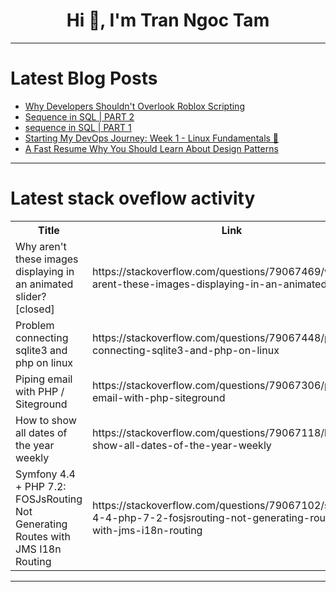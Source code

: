 <h1 align="center">Hi 👋, I'm Tran Ngoc Tam</h1>

---

# Latest Blog Posts 
<!-- BLOG-POST-LIST:START -->
- [Why Developers Shouldn&#39;t Overlook Roblox Scripting](https://dev.to/johnny_04/why-developers-shouldnt-overlook-roblox-scripting-4m6b)
- [Sequence in SQL | PART 2](https://dev.to/mrcaption49/sequence-in-sql-part-2-1an8)
- [sequence in SQL | PART 1](https://dev.to/mrcaption49/sequence-in-sql-part-1-53)
- [Starting My DevOps Journey: Week 1 - Linux Fundamentals 🚀](https://dev.to/absurd_sapien/starting-my-devops-journey-week-1-linux-fundamentals-5b8g)
- [A Fast Resume Why You Should Learn About Design Patterns](https://dev.to/vitorbrangioni/a-fast-resume-why-you-should-learn-about-design-patterns-14bk)
<!-- BLOG-POST-LIST:END -->

---

# Latest stack oveflow activity
<table>
  <tr><th>Title</th><th>Link</th></tr>
  <!-- STACKOVERFLOW:START --><tr><td>Why aren&#39;t these images displaying in an animated slider? [closed]</td><td>https://stackoverflow.com/questions/79067469/why-arent-these-images-displaying-in-an-animated-slider</td></tr><tr><td>Problem connecting sqlite3 and php on linux</td><td>https://stackoverflow.com/questions/79067448/problem-connecting-sqlite3-and-php-on-linux</td></tr><tr><td>Piping email with PHP / Siteground</td><td>https://stackoverflow.com/questions/79067306/piping-email-with-php-siteground</td></tr><tr><td>How to show all dates of the year weekly</td><td>https://stackoverflow.com/questions/79067118/how-to-show-all-dates-of-the-year-weekly</td></tr><tr><td>Symfony 4.4 + PHP 7.2: FOSJsRouting Not Generating Routes with JMS I18n Routing</td><td>https://stackoverflow.com/questions/79067102/symfony-4-4-php-7-2-fosjsrouting-not-generating-routes-with-jms-i18n-routing</td></tr><!-- STACKOVERFLOW:END -->
</table>

---


